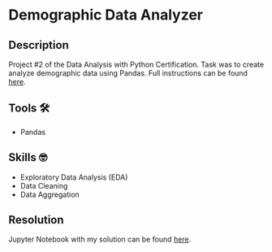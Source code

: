 # Demographic Data Analyzer

## Description
Project #2 of the Data Analysis with Python Certification. Task was to create analyze demographic data using Pandas. Full instructions can be found [here](https://www.freecodecamp.org/learn/data-analysis-with-python/data-analysis-with-python-projects/demographic-data-analyzer).

## Tools :hammer_and_wrench:
- Pandas

## Skills :nerd_face:
- Exploratory Data Analysis (EDA)
- Data Cleaning
- Data Aggregation

## Resolution
Jupyter Notebook with my solution can be found [here](demographic_data_analyzer_krdo.ipynb).
